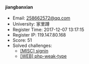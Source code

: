 #### jiangbanxian  

* Email: 258662572@qq.com  
* University: 家里蹲  
* Register Time: 2017-12-07 13:17:15  
* Register IP: 119.147.80.168  
* Score: 51  
* Solved challenges: 
  * [[MISC] signin](https://github.com/SniperOJ/Challenges/blob/master/web/signin.json)  
  * [[WEB] php-weak-type](https://github.com/SniperOJ/Challenges/blob/master/web/php-weak-type.json)  
